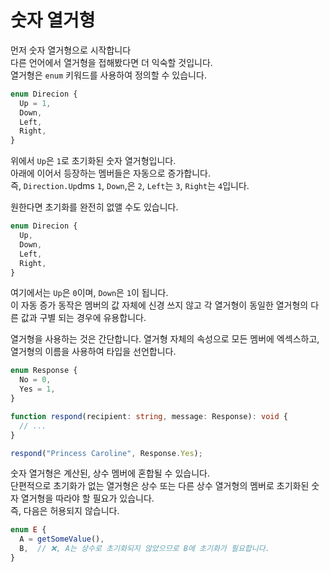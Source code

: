 # 숫자 열거형

먼저 숫자 열거형으로 시작합니다<br/>
다른 언어에서 열거형을 접해봤다면 더 익숙할 것입니다.<br/>
열거형은 `enum` 키워드를 사용하여 정의할 수 있습니다.

```ts
enum Direcion {
  Up = 1,
  Down,
  Left,
  Right,
}
```

위에서 `Up`은 `1`로 초기화된 숫자 열거형입니다.<br/>
아래에 이어서 등장하는 멤버들은 자동으로 증가합니다.<br/>
즉, `Direction.Up`dms `1`, `Down`,은 `2`, `Left`는 `3`, `Right`는 `4`입니다.

원한다면 초기화를 완전히 없앨 수도 있습니다.

```ts
enum Direcion {
  Up,
  Down,
  Left,
  Right,
}
```

여기에서는 `Up`은 `0`이며, `Down`은 `1`이 됩니다.<br/>
이 자동 증가 동작은 멤버의 값 자체에 신경 쓰지 않고 각 열거형이 동일한 열거형의 다른 값과 구별 되는 경우에 유용합니다.

열거형을 사용하는 것은 간단합니다. 열거형 자체의 속성으로 모든 멤버에 엑섹스하고, 열거형의 이름을 사용하여 타입을 선언합니다.

```ts
enum Response {
  No = 0,
  Yes = 1,
}

function respond(recipient: string, message: Response): void {
  // ...
}

respond("Princess Caroline", Response.Yes);
```

숫자 열거형은 계산된, 상수 멤버에 혼합될 수 있습니다.<br/>
단편적으로 초기화가 없는 열거형은 상수 또는 다른 상수 열거형의 멤버로 초기화된 숫자 열거형을 따라야 할 필요가 있습니다.<br/>
즉, 다음은 허용되지 않습니다.

```ts
enum E {
  A = getSomeValue(),
  B,  // ❌, A는 상수로 초기화되지 않았으므로 B에 초기화가 필요합니다.
}
```